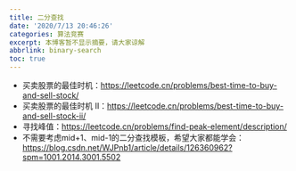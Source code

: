 ```yaml
---
title: 二分查找
date: '2020/7/13 20:46:26'
categories: 算法竞赛
excerpt: 本博客暂不显示摘要，请大家谅解
abbrlink: binary-search
toc: true
---
```

- 买卖股票的最佳时机：https://leetcode.cn/problems/best-time-to-buy-and-sell-stock/
- 买卖股票的最佳时机 II：https://leetcode.cn/problems/best-time-to-buy-and-sell-stock-ii/
- 寻找峰值：https://leetcode.cn/problems/find-peak-element/description/
- 不需要考虑mid+1、mid-1的二分查找模板，希望大家都能学会：https://blog.csdn.net/WJPnb1/article/details/126360962?spm=1001.2014.3001.5502
